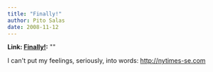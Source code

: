 ```yaml
---
title: "Finally!"
author: Pito Salas
date: 2008-11-12
---
```


**Link: [Finally!](None):** ""

I can't put my feelings, seriously, into words: <http://nytimes-se.com>


